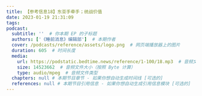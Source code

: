 ```yaml
---
title: 【参考信息18】东亚手牵手；统战价值
date: 2023-01-19 21:31:09
tags:
podcast:
  subtitle: ''  # 你本期 EP 的子标题
  authors: ['《睡前消息》编辑部']  # 本期作者
  cover: /podcasts/reference/assets/logo.png  # 网页端播放器上的图片
  duration: 605  # 时间长度
  media:
    url: https://podstatic.bedtime.news/reference/1-100/18.mp3  # 音频文件
    size: 14523662  # 音频文件大小（按照 Byte 计算）
    type: audio/mpeg  # 音频文件类型
  chapters: null # 本期节目章节 - 如果你想自动生成时间线 [可选的]
  references: null # 本期节目引用信息 - 如果你想自动生成引用信息模块 [可选的]
---
```

